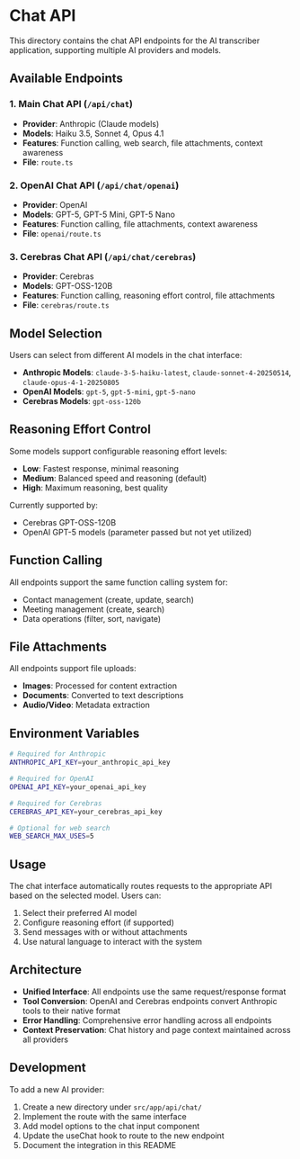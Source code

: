 # Chat API

This directory contains the chat API endpoints for the AI transcriber application, supporting multiple AI providers and models.

## Available Endpoints

### 1. Main Chat API (`/api/chat`)
- **Provider**: Anthropic (Claude models)
- **Models**: Haiku 3.5, Sonnet 4, Opus 4.1
- **Features**: Function calling, web search, file attachments, context awareness
- **File**: `route.ts`

### 2. OpenAI Chat API (`/api/chat/openai`)
- **Provider**: OpenAI
- **Models**: GPT-5, GPT-5 Mini, GPT-5 Nano
- **Features**: Function calling, file attachments, context awareness
- **File**: `openai/route.ts`

### 3. Cerebras Chat API (`/api/chat/cerebras`)
- **Provider**: Cerebras
- **Models**: GPT-OSS-120B
- **Features**: Function calling, reasoning effort control, file attachments
- **File**: `cerebras/route.ts`

## Model Selection

Users can select from different AI models in the chat interface:

- **Anthropic Models**: `claude-3-5-haiku-latest`, `claude-sonnet-4-20250514`, `claude-opus-4-1-20250805`
- **OpenAI Models**: `gpt-5`, `gpt-5-mini`, `gpt-5-nano`
- **Cerebras Models**: `gpt-oss-120b`

## Reasoning Effort Control

Some models support configurable reasoning effort levels:
- **Low**: Fastest response, minimal reasoning
- **Medium**: Balanced speed and reasoning (default)
- **High**: Maximum reasoning, best quality

Currently supported by:
- Cerebras GPT-OSS-120B
- OpenAI GPT-5 models (parameter passed but not yet utilized)

## Function Calling

All endpoints support the same function calling system for:
- Contact management (create, update, search)
- Meeting management (create, search)
- Data operations (filter, sort, navigate)

## File Attachments

All endpoints support file uploads:
- **Images**: Processed for content extraction
- **Documents**: Converted to text descriptions
- **Audio/Video**: Metadata extraction

## Environment Variables

```bash
# Required for Anthropic
ANTHROPIC_API_KEY=your_anthropic_api_key

# Required for OpenAI
OPENAI_API_KEY=your_openai_api_key

# Required for Cerebras
CEREBRAS_API_KEY=your_cerebras_api_key

# Optional for web search
WEB_SEARCH_MAX_USES=5
```

## Usage

The chat interface automatically routes requests to the appropriate API based on the selected model. Users can:

1. Select their preferred AI model
2. Configure reasoning effort (if supported)
3. Send messages with or without attachments
4. Use natural language to interact with the system

## Architecture

- **Unified Interface**: All endpoints use the same request/response format
- **Tool Conversion**: OpenAI and Cerebras endpoints convert Anthropic tools to their native format
- **Error Handling**: Comprehensive error handling across all endpoints
- **Context Preservation**: Chat history and page context maintained across all providers

## Development

To add a new AI provider:
1. Create a new directory under `src/app/api/chat/`
2. Implement the route with the same interface
3. Add model options to the chat input component
4. Update the useChat hook to route to the new endpoint
5. Document the integration in this README

